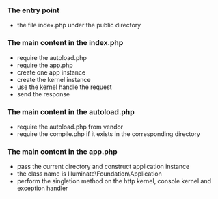### The entry point 

+ the file index.php under the public directory

### The main content in the index.php

+ require the autoload.php
+ require the app.php
+ create one app instance
+ create the kernel instance
+ use the kernel handle the request
+ send the response

### The main content in the autoload.php

+ require the autoload.php from vendor
+ require the compile.php if it exists in the corresponding directory

### The main content in the app.php

+ pass the current directory and construct application instance 
+ the class name is Illuminate\Foundation\Application
+ perform the singletion method on the http kernel, console kernel and exception handler



